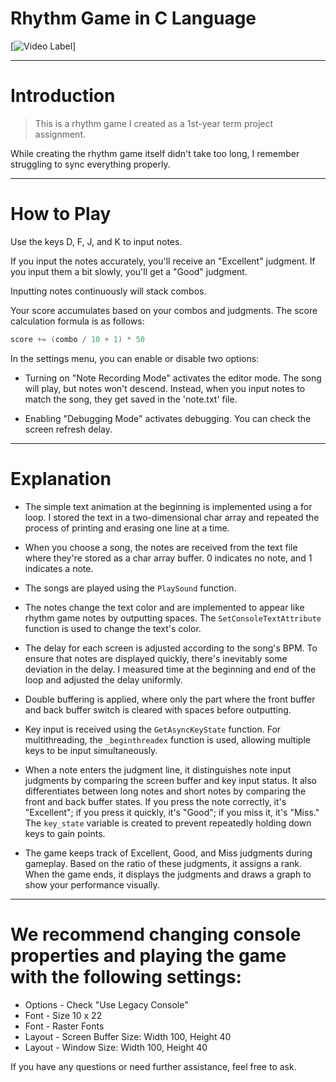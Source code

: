 # Rhythm Game in C Language
[![Video Label](http://img.youtube.com/vi/flk778sG75g/0.jpg)]

---

# Introduction
> This is a rhythm game I created as a 1st-year term project assignment.

While creating the rhythm game itself didn't take too long, I remember struggling to sync everything properly.

---

# How to Play

Use the keys D, F, J, and K to input notes.

If you input the notes accurately, you'll receive an "Excellent" judgment. If you input them a bit slowly, you'll get a "Good" judgment.

Inputting notes continuously will stack combos.

Your score accumulates based on your combos and judgments. The score calculation formula is as follows:
```c
score += (combo / 10 + 1) * 50
```

In the settings menu, you can enable or disable two options:

- Turning on "Note Recording Mode" activates the editor mode. The song will play, but notes won't descend. Instead, when you input notes to match the song, they get saved in the 'note.txt' file.

- Enabling "Debugging Mode" activates debugging. You can check the screen refresh delay.

---

# Explanation
- The simple text animation at the beginning is implemented using a for loop. I stored the text in a two-dimensional char array and repeated the process of printing and erasing one line at a time.

- When you choose a song, the notes are received from the text file where they're stored as a char array buffer. 0 indicates no note, and 1 indicates a note.

- The songs are played using the `PlaySound` function.

- The notes change the text color and are implemented to appear like rhythm game notes by outputting spaces. The `SetConsoleTextAttribute` function is used to change the text's color.

- The delay for each screen is adjusted according to the song's BPM. To ensure that notes are displayed quickly, there's inevitably some deviation in the delay. I measured time at the beginning and end of the loop and adjusted the delay uniformly.

- Double buffering is applied, where only the part where the front buffer and back buffer switch is cleared with spaces before outputting.

- Key input is received using the `GetAsyncKeyState` function. For multithreading, the `_beginthreadex` function is used, allowing multiple keys to be input simultaneously.

- When a note enters the judgment line, it distinguishes note input judgments by comparing the screen buffer and key input status. It also differentiates between long notes and short notes by comparing the front and back buffer states. If you press the note correctly, it's "Excellent"; if you press it quickly, it's "Good"; if you miss it, it's "Miss." The `key_state` variable is created to prevent repeatedly holding down keys to gain points.

- The game keeps track of Excellent, Good, and Miss judgments during gameplay. Based on the ratio of these judgments, it assigns a rank. When the game ends, it displays the judgments and draws a graph to show your performance visually.

---

# We recommend changing console properties and playing the game with the following settings:

- Options - Check "Use Legacy Console"
- Font - Size 10 x 22
- Font - Raster Fonts
- Layout - Screen Buffer Size: Width 100, Height 40
- Layout - Window Size: Width 100, Height 40

If you have any questions or need further assistance, feel free to ask.
